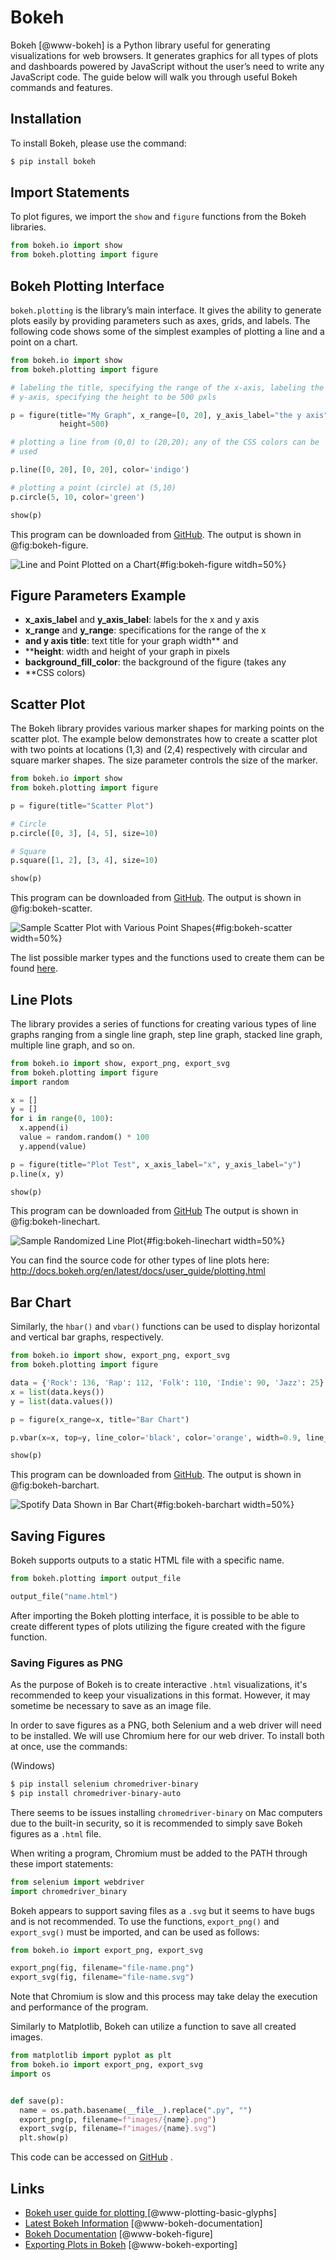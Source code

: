 # Bokeh

Bokeh [@www-bokeh] is a Python library useful for generating visualizations for web
browsers. It generates graphics for all types of plots and dashboards
powered by JavaScript without the user’s need to write any JavaScript
code. The guide below will walk you through useful Bokeh commands and
features.

## Installation

To install Bokeh, please use the command:

```bash
$ pip install bokeh
```

## Import Statements

To plot figures, we import the `show` and `figure` functions from the
Bokeh libraries.

```python
from bokeh.io import show
from bokeh.plotting import figure
```

## Bokeh Plotting Interface

`bokeh.plotting` is the library’s main interface. It gives the ability
to generate plots easily by providing parameters such as axes, grids,
and labels. The following code shows some of the simplest examples of
plotting a line and a point on a chart.

```python
from bokeh.io import show
from bokeh.plotting import figure

# labeling the title, specifying the range of the x-axis, labeling the
# y-axis, specifying the height to be 500 pxls

p = figure(title="My Graph", x_range=[0, 20], y_axis_label="the y axis",
           height=500)

# plotting a line from (0,0) to (20,20); any of the CSS colors can be
# used

p.line([0, 20], [0, 20], color='indigo')

# plotting a point (circle) at (5,10)
p.circle(5, 10, color='green')

show(p)
```

This program can be downloaded
from [GitHub](https://github.com/cybertraining-dsc/reu2022/tree/main/project/graphics/examples/bokeh-figure.py). The output is shown in @fig:bokeh-figure.


![Line and Point Plotted on a Chart](examples/images/bokeh-figure.png){#fig:bokeh-figure witdh=50%}

## Figure Parameters Example

* **x_axis_label** and **y_axis_label**: labels for the x and y axis
* **x_range** and **y_range**: specifications for the range of the x
* **and y axis title**: text title for your graph width** and
* ****height**: width and height of your graph in pixels
* **background_fill_color**: the background of the figure (takes any
* **CSS colors)

## Scatter Plot

The Bokeh library provides various marker shapes for marking
points on the scatter plot. The example below demonstrates
how to create a scatter plot with two points at locations
(1,3) and (2,4) respectively with circular and square marker
shapes. The size parameter controls the size of the marker.

```python
from bokeh.io import show
from bokeh.plotting import figure

p = figure(title="Scatter Plot")

# Circle
p.circle([0, 3], [4, 5], size=10)

# Square
p.square([1, 2], [3, 4], size=10)

show(p)
```

This program can be downloaded
from [GitHub](https://github.com/cybertraining-dsc/reu2022/tree/main/project/graphics/examples/bokeh-scatter.py). 
The output is shown in @fig:bokeh-scatter.


![Sample Scatter Plot with Various Point Shapes](examples/images/bokeh-scatter.svg){#fig:bokeh-scatter width=50%} 

The list  possible marker types and the functions used to create
them can be found
[here](http://docs.bokeh.org/en/latest/docs/user_guide/plotting.html).

## Line Plots

The library provides a series of functions for creating various types
of line graphs ranging from a single line graph, step line graph,
stacked line graph, multiple line graph, and so on.

```python
from bokeh.io import show, export_png, export_svg
from bokeh.plotting import figure
import random

x = []
y = []
for i in range(0, 100):
  x.append(i)
  value = random.random() * 100
  y.append(value)

p = figure(title="Plot Test", x_axis_label="x", y_axis_label="y")
p.line(x, y)

show(p)
```

This program can be downloaded from
[GitHub](https://github.com/cybertraining-dsc/reu2022/tree/main/project/graphics/examples/bokeh-linechart.py)
The output is shown in @fig:bokeh-linechart.

![Sample Randomized Line Plot](examples/images/bokeh-linechart.png){#fig:bokeh-linechart width=50%} 

You can find the source code for other types of line plots here:
<http://docs.bokeh.org/en/latest/docs/user_guide/plotting.html>

## Bar Chart

Similarly, the `hbar()` and `vbar()` functions can be used to display
horizontal and vertical bar graphs, respectively.

```python
from bokeh.io import show, export_png, export_svg
from bokeh.plotting import figure

data = {'Rock': 136, 'Rap': 112, 'Folk': 110, 'Indie': 90, 'Jazz': 25}
x = list(data.keys())
y = list(data.values())

p = figure(x_range=x, title="Bar Chart")

p.vbar(x=x, top=y, line_color='black', color='orange', width=0.9, line_width=2)

show(p)
```

This program can be downloaded from
[GitHub](https://github.com/cybertraining-dsc/reu2022/tree/main/project/graphics/examples/bokeh-barchart.py). The output is shown in @fig:bokeh-barchart.


![Spotify Data Shown in Bar Chart](examples/images/bokeh-barchart.png){#fig:bokeh-barchart width=50%}

## Saving Figures

Bokeh supports outputs to a static HTML file with a specific name.

```python
from bokeh.plotting import output_file

output_file("name.html")
```

After importing the Bokeh plotting interface, it is possible to be
able to create different types of plots utilizing the figure created
with the figure function.

### Saving Figures as PNG

As the purpose of Bokeh is to create interactive `.html`
visualizations, it's recommended to keep your visualizations in this
format. However, it may sometime be necessary to save as an image
file.

In order to save figures as a PNG, both Selenium and a web driver will
need to be installed. We will use Chromium here for our web driver. To
install both at once, use the commands:

(Windows)

```bash
$ pip install selenium chromedriver-binary
$ pip install chromedriver-binary-auto
```

There seems to be issues installing `chromedriver-binary` on Mac
computers due to the built-in security, so it is recommended to simply
save Bokeh figures as a `.html` file.

When writing a program, Chromium must be added to the PATH through
these import statements:

```python
from selenium import webdriver
import chromedriver_binary
```

Bokeh appears to support saving files as a `.svg` but it seems to have
bugs and is not recommended. To use the functions, `export_png()` and
`export_svg()` must be imported, and can be used as follows:

```python
from bokeh.io import export_png, export_svg

export_png(fig, filename="file-name.png")
export_svg(fig, filename="file-name.svg")
```

Note that Chromium is slow and this process may take delay the
execution and performance of the program.

Similarly to Matplotlib, Bokeh can utilize a function to save all
created images.

```python
from matplotlib import pyplot as plt
from bokeh.io import export_png, export_svg
import os


def save(p):
  name = os.path.basename(__file__).replace(".py", "")
  export_png(p, filename=f"images/{name}.png")
  export_svg(p, filename=f"images/{name}.svg")
  plt.show(p)
```

This code can be accessed on
[GitHub](https://github.com/cybertraining-dsc/reu2022/tree/main/project/graphics/examples/bokeh-linechart.py)
.

## Links

* [Bokeh user guide for plotting ](http://docs.bokeh.org/en/latest/docs/user_guide/plotting.html) [@www-plotting-basic-glyphs]
* [Latest Bokeh Information](http://docs.bokeh.org/en/latest/) [@www-bokeh-documentation]
* [Bokeh Documentation](https://docs.bokeh.org/en/latest/docs/reference/plotting/figure.html) [@www-bokeh-figure]
* [Exporting Plots in Bokeh](https://docs.bokeh.org/en/latest/docs/user_guide/export.html) [@www-bokeh-exporting]

